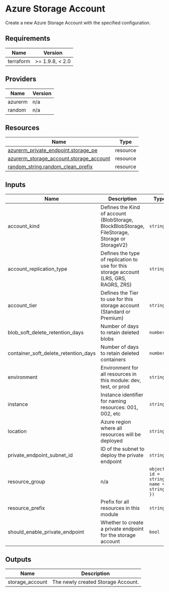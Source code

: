 <!-- BEGIN_TF_DOCS -->
<!-- markdown-table-prettify-ignore-start -->
# Azure Storage Account

Create a new Azure Storage Account with the specified configuration.

## Requirements

| Name | Version |
|------|---------|
| terraform | >= 1.9.8, < 2.0 |

## Providers

| Name | Version |
|------|---------|
| azurerm | n/a |
| random | n/a |

## Resources

| Name | Type |
|------|------|
| [azurerm_private_endpoint.storage_pe](https://registry.terraform.io/providers/hashicorp/azurerm/latest/docs/resources/private_endpoint) | resource |
| [azurerm_storage_account.storage_account](https://registry.terraform.io/providers/hashicorp/azurerm/latest/docs/resources/storage_account) | resource |
| [random_string.random_clean_prefix](https://registry.terraform.io/providers/hashicorp/random/latest/docs/resources/string) | resource |

## Inputs

| Name | Description | Type | Default | Required |
|------|-------------|------|---------|:--------:|
| account\_kind | Defines the Kind of account (BlobStorage, BlockBlobStorage, FileStorage, Storage or StorageV2) | `string` | n/a | yes |
| account\_replication\_type | Defines the type of replication to use for this storage account (LRS, GRS, RAGRS, ZRS) | `string` | n/a | yes |
| account\_tier | Defines the Tier to use for this storage account (Standard or Premium) | `string` | n/a | yes |
| blob\_soft\_delete\_retention\_days | Number of days to retain deleted blobs | `number` | n/a | yes |
| container\_soft\_delete\_retention\_days | Number of days to retain deleted containers | `number` | n/a | yes |
| environment | Environment for all resources in this module: dev, test, or prod | `string` | n/a | yes |
| instance | Instance identifier for naming resources: 001, 002, etc | `string` | n/a | yes |
| location | Azure region where all resources will be deployed | `string` | n/a | yes |
| private\_endpoint\_subnet\_id | ID of the subnet to deploy the private endpoint | `string` | n/a | yes |
| resource\_group | n/a | ```object({ id = string name = string })``` | n/a | yes |
| resource\_prefix | Prefix for all resources in this module | `string` | n/a | yes |
| should\_enable\_private\_endpoint | Whether to create a private endpoint for the storage account | `bool` | n/a | yes |

## Outputs

| Name | Description |
|------|-------------|
| storage\_account | The newly created Storage Account. |
<!-- markdown-table-prettify-ignore-end -->
<!-- END_TF_DOCS -->
